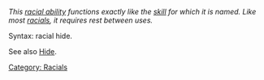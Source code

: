*This [racial ability](:Category:_Racials.md "wikilink") functions
exactly like the [skill](:Category:_Skills.md "wikilink") for which it
is named. Like most [racials](:Category:_Racials.md "wikilink"), it
requires rest between uses.*

Syntax: racial hide.

See also [Hide](Hide.md "wikilink").

[Category: Racials](Category:_Racials "wikilink")
